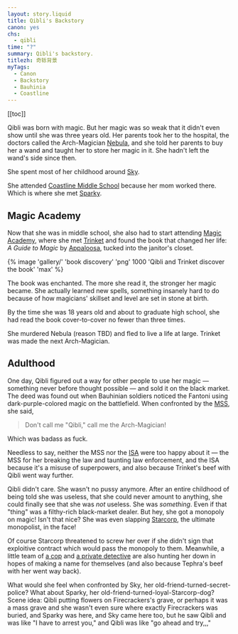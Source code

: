 ```yaml
---
layout: story.liquid
title: Qibli's Backstory
canon: yes
chs:
  - qibli
time: "?"
summary: Qibli's backstory.
titlezh: 奇轹背景
myTags:
  - Canon
  - Backstory
  - Bauhinia
  - Coastline
---
```


[[toc]]

Qibli was born with magic. But her magic was so weak that it didn't even show until she was three years old. Her parents took her to the hospital, the doctors called the Arch-Magician [Nebula](/characters/nebula/), and she told her parents to buy her a wand and taught her to store her magic in it. She hadn't left the wand's side since then.

She spent most of her childhood around [Sky](/characters/sky/).

She attended [Coastline Middle School](/world/bauhinia/cms/) because her mom worked there. Which is where she met [Sparky](/characters/sparky/).

## Magic Academy

Now that she was in middle school, she also had to start attending [Magic Academy](/world/bauhinia/magic-academy/), where she met [Trinket](/characters/trinket/) and found the book that changed her life: *A Guide to Magic* by [Appaloosa](/world/moreland/appaloosa-tribe/), tucked into the janitor's closet.

{% image 'gallery/' 'book discovery' 'png' 1000 'Qibli and Trinket discover the book' 'max' %}

The book was enchanted. The more she read it, the stronger her magic became. She actually learned new spells, something insanely hard to do because of how magicians' skillset and level are set in stone at birth.

By the time she was 18 years old and about to graduate high school, she had read the book cover-to-cover no fewer than three times.

She murdered Nebula (reason TBD) and fled to live a life at large. Trinket was made the next Arch-Magician.

## Adulthood

One day, Qibli figured out a way for other people to use her magic — something never before thought possible — and sold it on the black market. The deed was found out when Bauhinian soldiers noticed the Fantoni using dark-purple-colored magic on the battlefield. When confronted by the [MSS](/world/bauhinia/mss/), she said,

> Don't call me "Qibli," call me the Arch-Magician!

Which was badass as fuck.

Needless to say, neither the MSS nor the [ISA](/world/isa/) were too happy about it — the MSS for her breaking the law and taunting law enforcement, and the ISA because it's a misuse of superpowers, and also because Trinket's beef with Qibli went way further.

Qibli didn't care. She wasn't no pussy anymore. After an entire childhood of being told she was useless, that she could never amount to anything, she could finally see that she was *not* useless. She was *something*. Even if that "thing" was a filthy-rich black-market dealer. But hey, she got a monopoly on magic! Isn't that nice? She was even slapping [Starcorp](/world/bauhinia/starcorp/), the ultimate monopolist, in the face!

Of course Starcorp threatened to screw her over if she didn't sign that exploitive contract which would pass the monopoly to them. Meanwhile, a little team of [a cop](/characters/tephra/) and [a private detective](/characters/melody/) are also hunting her down in hopes of making a name for themselves (and also because Tephra's beef with her went way back).

What would she feel when confronted by Sky, her old-friend-turned-secret-police? What about Sparky, her old-friend-turned-loyal-Starcorp-dog? Scene idea: Qibli putting flowers on Firecrackers's grave, or perhaps it was a mass grave and she wasn't even sure where exactly Firecrackers was buried, and Sparky was here, and Sky came here too, but he saw Qibli and was like "I have to arrest you," and Qibli was like "go ahead and try,,,"
